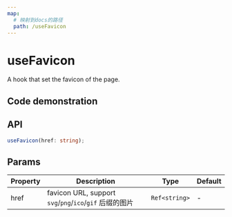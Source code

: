 ```yaml
---
map:
  # 映射到docs的路径
  path: /useFavicon
---
```


# useFavicon

A hook that set the favicon of the page.

## Code demonstration

<demo src="useFavicon/demo.vue"
  language="vue"
  title="Basic usage"
  desc="Set favicon"> </demo>

## API

```typescript
useFavicon(href: string);
```

## Params

| Property | Description                                             | Type          | Default |
| -------- | ------------------------------------------------------- | ------------- | ------- |
| href     | favicon URL, support `svg`/`png`/`ico`/`gif` 后缀的图片 | `Ref<string>` | -       |
